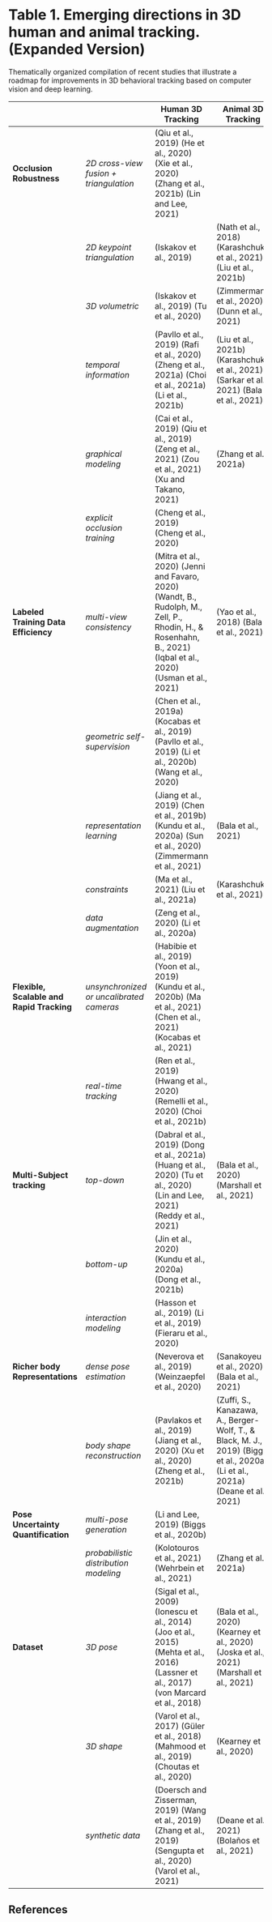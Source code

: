 # Table 1. Emerging directions in 3D human and animal tracking. (Expanded Version) 

Thematically organized compilation of recent studies that illustrate a roadmap for improvements
in 3D behavioral tracking based on computer vision and deep learning. 

<style>
table th:first-of-type {
    width: 10%;
}
table th:nth-of-type(2) {
    width: 10%;
}
table th:nth-of-type(3) {
    width: 40%;
}
table th:nth-of-type(4) {
    width: 40%;
}
</style>

|  |  | Human 3D Tracking | Animal 3D Tracking |
| --- | --- | --- | ---|
| **Occlusion Robustness** | *2D cross-view fusion + triangulation* | (Qiu et al., 2019) (He et al., 2020) (Xie et al., 2020) (Zhang et al., 2021b) (Lin and Lee, 2021)|  |
| | *2D keypoint triangulation* | (Iskakov et al., 2019) | (Nath et al., 2018)  (Karashchuk et al., 2021) (Liu et al., 2021b)  |
| | *3D volumetric* | (Iskakov et al., 2019) (Tu et al., 2020) | (Zimmermann et al., 2020) (Dunn et al., 2021) | 
| | *temporal information* | (Pavllo et al., 2019)  (Rafi et al., 2020) (Zheng et al., 2021a) (Choi et al., 2021a) (Li et al., 2021b) | (Liu et al., 2021b) (Karashchuk et al., 2021) (Sarkar et al., 2021) (Bala et al., 2021) |
|  | *graphical modeling* | (Cai et al., 2019) (Qiu et al., 2019) (Zeng et al., 2021) (Zou et al., 2021) (Xu and Takano, 2021) | (Zhang et al., 2021a) | 
|  | *explicit occlusion training* | (Cheng et al., 2019) (Cheng et al., 2020) | | 
| **Labeled Training Data Efficiency** | *multi-view consistency* | (Mitra et al., 2020) (Jenni and Favaro, 2020) (Wandt, B., Rudolph, M., Zell, P., Rhodin, H., & Rosenhahn, B., 2021) (Iqbal et al., 2020) (Usman et al., 2021) | (Yao et al., 2018) (Bala et al., 2021) |
|  | *geometric self-supervision* | (Chen et al., 2019a) (Kocabas et al., 2019) (Pavllo et al., 2019) (Li et al., 2020b) (Wang et al., 2020) | | 
|  | *representation learning* | (Jiang et al., 2019) (Chen et al., 2019b) (Kundu et al., 2020a) (Sun et al., 2020) (Zimmermann et al., 2021) | (Bala et al., 2021)|
|  | *constraints* | (Ma et al., 2021) (Liu et al., 2021a) | (Karashchuk et al., 2021) | 
|  | *data augmentation* | (Zeng et al., 2020) (Li et al., 2020a) | |  
| **Flexible, Scalable and Rapid Tracking** | *unsynchronized or uncalibrated cameras* | (Habibie et al., 2019) (Yoon et al., 2019) (Kundu et al., 2020b) (Ma et al., 2021) (Chen et al., 2021) (Kocabas et al., 2021) | | 
| | *real-time tracking* | (Ren et al., 2019) (Hwang et al., 2020) (Remelli et al., 2020) (Choi et al., 2021b) | | 
| **Multi-Subject tracking** | *top-down* | (Dabral et al., 2019) (Dong et al., 2021a) (Huang et al., 2020) (Tu et al., 2020) (Lin and Lee, 2021) (Reddy et al., 2021) | (Bala et al., 2020) (Marshall et al., 2021) |
|  | *bottom-up* |(Jin et al., 2020) (Kundu et al., 2020a) (Dong et al., 2021b) | | 
| | *interaction modeling* | (Hasson et al., 2019) (Li et al., 2019) (Fieraru et al., 2020) | |
| **Richer body Representations** | *dense pose estimation* |(Neverova et al., 2019) (Weinzaepfel et al., 2020)  | (Sanakoyeu et al., 2020) (Bala et al., 2021) |
|  | *body shape reconstruction* |(Pavlakos et al., 2019) (Jiang et al., 2020) (Xu et al., 2020) (Zheng et al., 2021b)  | (Zuffi, S., Kanazawa, A., Berger-Wolf, T., & Black, M. J., 2019) (Biggs et al., 2020a) (Li et al., 2021a) (Deane et al., 2021) | 
| **Pose Uncertainty Quantification** | *multi-pose generation* | (Li and Lee, 2019) (Biggs et al., 2020b)  | |  
| | *probabilistic distribution modeling* | (Kolotouros et al., 2021) (Wehrbein et al., 2021)  | (Zhang et al., 2021a) | 
| **Dataset** | *3D pose* | (Sigal et al., 2009) (Ionescu et al., 2014) (Joo et al., 2015) (Mehta et al., 2016) (Lassner et al., 2017) (von Marcard et al., 2018) | (Bala et al., 2020)  (Kearney et al., 2020) (Joska et al., 2021) (Marshall et al., 2021) |  
| | *3D shape* | (Varol et al., 2017) (Güler et al., 2018) (Mahmood et al., 2019) (Choutas et al., 2020) | (Kearney et al., 2020) |
| | *synthetic data* | (Doersch and Zisserman, 2019) (Wang et al., 2019) (Zhang et al., 2019)  (Sengupta et al., 2020) (Varol et al., 2021) | (Deane et al., 2021) (Bolaños et al., 2021) | 

## References
